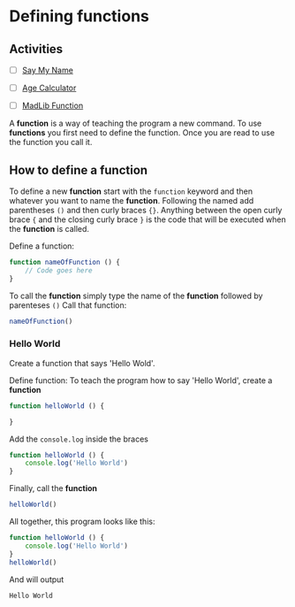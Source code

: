 # Defining functions

## Activities

- [ ] [Say My Name](https://github.com/danleavitt0/codecamp-examples/tree/master/objects/examples/socialMediaPosts)
- [ ] [Age Calculator](https://github.com/danleavitt0/codecamp-examples/tree/master/definingFunctions/examples/sayMyName)
- [ ] [MadLib Function](https://github.com/danleavitt0/codecamp-examples/tree/master/definingFunctions/examples/madLibFunction)


A **function** is a way of teaching the program a new command. To use **functions** you first need to define the function.
Once you are read to use the function you call it.

## How to define a function

To define a new **function** start with the `function` keyword and then whatever you want to name the **function**.
Following the named add parentheses `()` and then curly braces `{}`. Anything between the open curly brace `{`
and the closing curly brace `}` is the code that will be executed when the **function** is called.

Define a function:
```js
function nameOfFunction () {
	// Code goes here
}
```
To call the **function** simply type the name of the **function** followed by parenteses `()`
Call that function:
```js
nameOfFunction()
```
### Hello World

Create a function that says 'Hello Wold'.

Define function:
To teach the program how to say 'Hello World', create a **function**
```js
function helloWorld () {

}
```

Add the `console.log` inside the braces
```js
function helloWorld () {
	console.log('Hello World')
}
```

Finally, call the **function**

```js
helloWorld()
```

All together, this program looks like this:
```js
function helloWorld () {
	console.log('Hello World')
}
helloWorld()
```
And will output
```
Hello World
```

